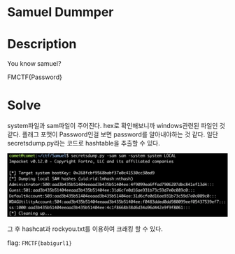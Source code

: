 # Samuel Dummper

# Description

You know samuel?

FMCTF{Password}

# Solve

system파일과 sam파일이 주어진다. hex로 확인해보니까 windows관련된 파일인 것 같다. 플래그 포맷이 Password인걸 보면 password를 알아내야하는 것 같다. 일단 secretsdump.py라는 코드로 hashtable을 추출할 수 있다.

![](images/image1.png)

그 후 hashcat과 rockyou.txt를 이용하여 크래킹 할 수 있다.

flag: `FMCTF{babigurl1}`